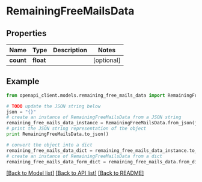 # RemainingFreeMailsData


## Properties
Name | Type | Description | Notes
------------ | ------------- | ------------- | -------------
**count** | **float** |  | [optional] 

## Example

```python
from openapi_client.models.remaining_free_mails_data import RemainingFreeMailsData

# TODO update the JSON string below
json = "{}"
# create an instance of RemainingFreeMailsData from a JSON string
remaining_free_mails_data_instance = RemainingFreeMailsData.from_json(json)
# print the JSON string representation of the object
print RemainingFreeMailsData.to_json()

# convert the object into a dict
remaining_free_mails_data_dict = remaining_free_mails_data_instance.to_dict()
# create an instance of RemainingFreeMailsData from a dict
remaining_free_mails_data_form_dict = remaining_free_mails_data.from_dict(remaining_free_mails_data_dict)
```
[[Back to Model list]](../README.md#documentation-for-models) [[Back to API list]](../README.md#documentation-for-api-endpoints) [[Back to README]](../README.md)


